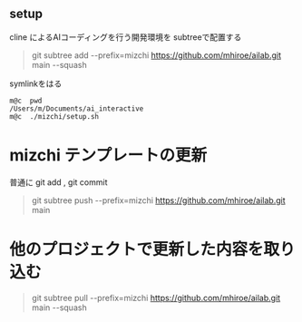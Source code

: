 ## setup

cline によるAIコーディングを行う開発環境を subtreeで配置する

> git subtree add --prefix=mizchi https://github.com/mhiroe/ailab.git main --squash

symlinkをはる
```
m@c  pwd
/Users/m/Documents/ai_interactive
m@c  ./mizchi/setup.sh
```

# mizchi テンプレートの更新

普通に git add , git commit 
> git subtree push --prefix=mizchi https://github.com/mhiroe/ailab.git main

# 他のプロジェクトで更新した内容を取り込む
> git subtree pull --prefix=mizchi  https://github.com/mhiroe/ailab.git main --squash
